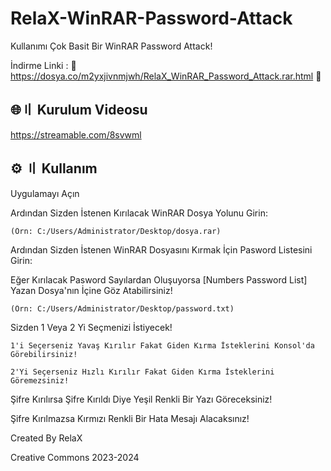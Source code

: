 # RelaX-WinRAR-Password-Attack
Kullanımı Çok Basit Bir WinRAR Password Attack!

İndirme Linki : 🔴 https://dosya.co/m2yxjivnmjwh/RelaX_WinRAR_Password_Attack.rar.html 🔴

## 🌐〢 Kurulum Videosu
https://streamable.com/8svwml

## ⚙️ 〢 Kullanım

Uygulamayı Açın

Ardından Sizden İstenen Kırılacak WinRAR Dosya Yolunu Girin:
```
(Örn: C:/Users/Administrator/Desktop/dosya.rar)
```
Ardından Sizden İstenen WinRAR Dosyasını Kırmak İçin Pasword Listesini Girin:

Eğer Kırılacak Pasword Sayılardan Oluşuyorsa  [Numbers Password List] Yazan Dosya'nın İçine Göz Atabilirsiniz! 
```
(Örn: C:/Users/Administrator/Desktop/password.txt)
```
Sizden 1 Veya 2 Yi Seçmenizi İstiyecek!
```
1'i Seçerseniz Yavaş Kırılır Fakat Giden Kırma İsteklerini Konsol'da Görebilirsiniz! 
```
```
2'Yi Seçerseniz Hızlı Kırılır Fakat Giden Kırma İsteklerini Göremezsiniz!
```
Şifre Kırılırsa Şifre Kırıldı Diye Yeşil Renkli Bir Yazı Göreceksiniz!

Şifre Kırılmazsa Kırmızı Renkli Bir Hata Mesajı Alacaksınız!

Created By RelaX

Creative Commons 2023-2024


